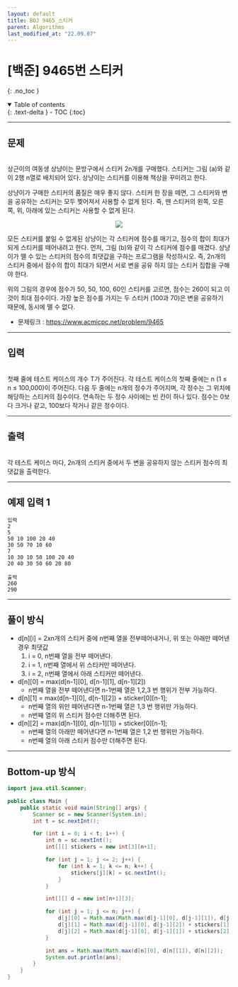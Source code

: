 ```yaml
---
layout: default
title: BOJ 9465_스티커
parent: Algorithms
last_modified_at: "22.09.07"
---
```


# [백준] 9465번 스티커
{: .no_toc }

<details open markdown="block">
  <summary>
    Table of contents
  </summary>
  {: .text-delta }
- TOC
{:toc}
</details>

---
## 문제
<br>
상근이의 여동생 상냥이는 문방구에서 스티커 2n개를 구매했다. 스티커는 그림 (a)와 같이 2행 n열로 배치되어 있다. 상냥이는 스티커를 이용해 책상을 꾸미려고 한다.

상냥이가 구매한 스티커의 품질은 매우 좋지 않다. 스티커 한 장을 떼면, 그 스티커와 변을 공유하는 스티커는 모두 찢어져서 사용할 수 없게 된다. 즉, 뗀 스티커의 왼쪽, 오른쪽, 위, 아래에 있는 스티커는 사용할 수 없게 된다.

<p align="center"><img src="https://www.acmicpc.net/upload/images/sticker.png"></p>

모든 스티커를 붙일 수 없게된 상냥이는 각 스티커에 점수를 매기고, 점수의 합이 최대가 되게 스티커를 떼어내려고 한다. 먼저, 그림 (b)와 같이 각 스티커에 점수를 매겼다. 상냥이가 뗄 수 있는 스티커의 점수의 최댓값을 구하는 프로그램을 작성하시오. 즉, 2n개의 스티커 중에서 점수의 합이 최대가 되면서 서로 변을 공유 하지 않는 스티커 집합을 구해야 한다.

위의 그림의 경우에 점수가 50, 50, 100, 60인 스티커를 고르면, 점수는 260이 되고 이 것이 최대 점수이다. 가장 높은 점수를 가지는 두 스티커 (100과 70)은 변을 공유하기 때문에, 동시에 뗄 수 없다.
- 문제링크 :
<a href="https://www.acmicpc.net/problem/9465">https://www.acmicpc.net/problem/9465
</a>

---
## 입력
<br>
첫째 줄에 테스트 케이스의 개수 T가 주어진다. 각 테스트 케이스의 첫째 줄에는 n (1 ≤ n ≤ 100,000)이 주어진다. 다음 두 줄에는 n개의 정수가 주어지며, 각 정수는 그 위치에 해당하는 스티커의 점수이다. 연속하는 두 정수 사이에는 빈 칸이 하나 있다. 점수는 0보다 크거나 같고, 100보다 작거나 같은 정수이다. 

---
## 출력
<br>
각 테스트 케이스 마다, 2n개의 스티커 중에서 두 변을 공유하지 않는 스티커 점수의 최댓값을 출력한다.

---
## 예제 입력 1

```
입력
2
5
50 10 100 20 40
30 50 70 10 60
7
10 30 10 50 100 20 40
20 40 30 50 60 20 80

출력
260
290
```
---
## 풀이 방식

- d[n][i] = 2xn개의 스티커 중에 n번째 열을 전부떼어내거나, 위 또는 아래만 떼어낸 경우 최댓값
    1. i = 0, n번째 열을 전부 떼어낸다.
    2. i = 1, n번째 열에서 위 스티커만 떼어낸다.
    3. i = 2, n번째 열에서 아래 스티커만 떼어낸다.
- d[n][0] = max(d[n-1][0], d[n-1][1], d[n-1][2])
    - n번째 열을 전부 떼어낸다면 n-1번째 열은 1,2,3 번 행위가 전부 가능하다.
- d[n][1] = max(d[n-1][0], d[n-1][2]) + sticker[0][n-1];
    - n번째 열의 위만 떼어낸다면 n-1번째 열은 1,3 번 행위만 가능하다.
    - n번째 열의 위 스티커 점수만 더해주면 된다.
- d[n][2] = max(d[n-1][0], d[n-1][1]) + sticker[0][n-1];
    - n번째 열의 아래만 떼어낸다면 n-1번째 열은 1,2 번 행위만 가능하다.
    - n번째 열의 아래 스티커 점수만 더해주면 된다.

---

## Bottom-up 방식
```java
import java.util.Scanner;

public class Main {
    public static void main(String[] args) {
        Scanner sc = new Scanner(System.in);
        int t = sc.nextInt();

        for (int i = 0; i < t; i++) {
            int n = sc.nextInt();
            int[][] stickers = new int[3][n+1];

            for (int j = 1; j <= 2; j++) {
                for (int k = 1; k <= n; k++) {
                    stickers[j][k] = sc.nextInt();
                }
            }

            int[][] d = new int[n+1][3];

            for (int j = 1; j <= n; j++) {
                d[j][0] = Math.max(Math.max(d[j-1][0], d[j-1][1]), d[j-1][2]);
                d[j][1] = Math.max(d[j-1][0], d[j-1][2]) + stickers[1][j];
                d[j][2] = Math.max(d[j-1][0], d[j-1][1]) + stickers[2][j];
            }

            int ans = Math.max(Math.max(d[n][0], d[n][1]), d[n][2]);
            System.out.println(ans);
        }
    }
}


```